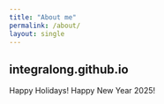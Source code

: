 ```yaml
---
title: "About me"
permalink: /about/
layout: single
---
```


## integralong.github.io 

Happy Holidays!
Happy New Year 2025!

